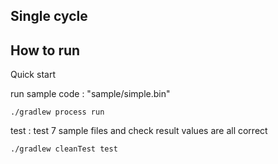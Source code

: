 ## Single cycle

## How to run 

Quick start

run sample code : "sample/simple.bin"
```
./gradlew process run
```

test : test 7 sample files and check result values are all correct
```
./gradlew cleanTest test  
```
